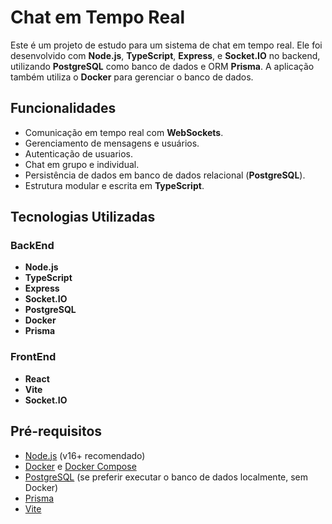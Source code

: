 # Chat em Tempo Real

Este é um projeto de estudo para um sistema de chat em tempo real. Ele foi desenvolvido com **Node.js**, **TypeScript**, **Express**, e **Socket.IO** no backend, utilizando **PostgreSQL** como banco de dados e ORM **Prisma**. A aplicação também utiliza o **Docker** para gerenciar o banco de dados.

## Funcionalidades

- Comunicação em tempo real com **WebSockets**.
- Gerenciamento de mensagens e usuários.
- Autenticação de usuarios.
- Chat em grupo e individual.
- Persistência de dados em banco de dados relacional (**PostgreSQL**).
- Estrutura modular e escrita em **TypeScript**.

## Tecnologias Utilizadas

### BackEnd

- **Node.js**
- **TypeScript**
- **Express**
- **Socket.IO**
- **PostgreSQL**
- **Docker**
- **Prisma**

### FrontEnd

- **React**
- **Vite**
- **Socket.IO**

## Pré-requisitos

- [Node.js](https://nodejs.org/) (v16+ recomendado)
- [Docker](https://www.docker.com/) e [Docker Compose](https://docs.docker.com/compose/)
- [PostgreSQL](https://www.postgresql.org/) (se preferir executar o banco de dados localmente, sem Docker)
- [Prisma](https://www.prisma.io/docs/getting-started?_gl=1*pwp6cj*_up*MQ..*_gs*MQ..)
- [Vite](https://vite.dev/guide/)

